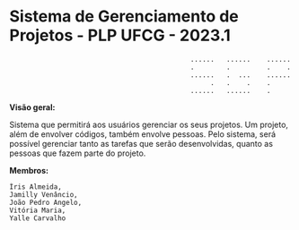 # Sistema de Gerenciamento de Projetos - PLP UFCG - 2023.1

                                                 ......   ......    ......   
                                                 .        .         .    .
                                                 ......   .  ...    ......        
                                                      .   .    .    .
                                                 ......   ......    .
**Visão geral:**

Sistema que permitirá aos usuários gerenciar os seus projetos. Um projeto, além de envolver códigos, também envolve pessoas. Pelo sistema, será possível gerenciar tanto as tarefas que serão desenvolvidas, quanto as pessoas que fazem parte do projeto.

**Membros:**

    Íris Almeida,
    Jamilly Venâncio,
    João Pedro Angelo,
    Vitória Maria, 
    Yalle Carvalho
